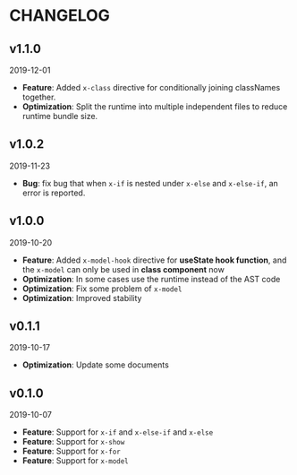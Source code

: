 # CHANGELOG

## v1.1.0
2019-12-01

- **Feature**: Added `x-class` directive for conditionally joining classNames together.
- **Optimization**: Split the runtime into multiple independent files to reduce runtime bundle size.

## v1.0.2
2019-11-23

- **Bug**: fix bug that when `x-if` is nested under `x-else` and `x-else-if`, an error is reported.

## v1.0.0
2019-10-20

- **Feature**: Added `x-model-hook` directive for **useState hook function**, and the `x-model` can only be used in **class component** now
- **Optimization**: In some cases use the runtime instead of the AST code
- **Optimization**: Fix some problem of `x-model`
- **Optimization**: Improved stability

## v0.1.1
2019-10-17

- **Optimization**: Update some documents


## v0.1.0
2019-10-07

- **Feature**: Support for `x-if` and `x-else-if` and `x-else`
- **Feature**: Support for `x-show`
- **Feature**: Support for `x-for`
- **Feature**: Support for `x-model`
